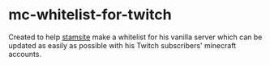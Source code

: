 # mc-whitelist-for-twitch
Created to help [stamsite](http://www.twitch.tv/stamsite) make a whitelist for his vanilla server which can be updated as easily as possible with his Twitch subscribers' minecraft accounts.
